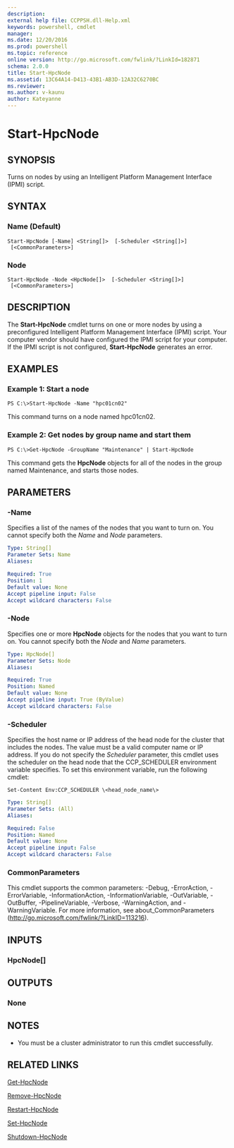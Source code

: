```yaml
---
description:
external help file: CCPPSH.dll-Help.xml
keywords: powershell, cmdlet
manager:
ms.date: 12/20/2016
ms.prod: powershell
ms.topic: reference
online version: http://go.microsoft.com/fwlink/?LinkId=182871
schema: 2.0.0
title: Start-HpcNode
ms.assetid: 13C64A14-D413-43B1-AB3D-12A32C6270BC
ms.reviewer:
ms.author: v-kaunu
author: Kateyanne
---
```


# Start-HpcNode

## SYNOPSIS
Turns on nodes by using an Intelligent Platform Management Interface (IPMI) script.

## SYNTAX

### Name (Default)
```
Start-HpcNode [-Name] <String[]>  [-Scheduler <String[]>]
 [<CommonParameters>]
```

### Node
```
Start-HpcNode -Node <HpcNode[]>  [-Scheduler <String[]>]
 [<CommonParameters>]
```

## DESCRIPTION
The **Start-HpcNode** cmdlet turns on one or more nodes by using a preconfigured Intelligent Platform Management Interface (IPMI) script.
Your computer vendor should have configured the IPMI script for your computer.
If the IPMI script is not configured, **Start-HpcNode** generates an error.

## EXAMPLES

### Example 1: Start a node
```
PS C:\>Start-HpcNode -Name "hpc01cn02"
```

This command turns on a node named hpc01cn02.

### Example 2: Get nodes by group name and start them
```
PS C:\>Get-HpcNode -GroupName "Maintenance" | Start-HpcNode
```

This command gets the **HpcNode** objects for all of the nodes in the group named Maintenance, and starts those nodes.

## PARAMETERS

### -Name
Specifies a list of the names of the nodes that you want to turn on.
You cannot specify both the *Name* and *Node* parameters.

```yaml
Type: String[]
Parameter Sets: Name
Aliases:

Required: True
Position: 1
Default value: None
Accept pipeline input: False
Accept wildcard characters: False
```

### -Node
Specifies one or more **HpcNode** objects for the nodes that you want to turn on.
You cannot specify both the *Node* and *Name* parameters.

```yaml
Type: HpcNode[]
Parameter Sets: Node
Aliases:

Required: True
Position: Named
Default value: None
Accept pipeline input: True (ByValue)
Accept wildcard characters: False
```

### -Scheduler
Specifies the host name or IP address of the head node for the cluster that includes the nodes.
The value must be a valid computer name or IP address.
If you do not specify the *Scheduler* parameter, this cmdlet uses the scheduler on the head node that the CCP_SCHEDULER environment variable specifies.
To set this environment variable, run the following cmdlet:

`Set-Content Env:CCP_SCHEDULER \<head_node_name\>`

```yaml
Type: String[]
Parameter Sets: (All)
Aliases:

Required: False
Position: Named
Default value: None
Accept pipeline input: False
Accept wildcard characters: False
```

### CommonParameters
This cmdlet supports the common parameters: -Debug, -ErrorAction, -ErrorVariable, -InformationAction, -InformationVariable, -OutVariable, -OutBuffer, -PipelineVariable, -Verbose, -WarningAction, and -WarningVariable. For more information, see about_CommonParameters (http://go.microsoft.com/fwlink/?LinkID=113216).

## INPUTS

### HpcNode[]

## OUTPUTS

### None

## NOTES
* You must be a cluster administrator to run this cmdlet successfully.

## RELATED LINKS

[Get-HpcNode](./Get-HpcNode.md)

[Remove-HpcNode](./Remove-HpcNode.md)

[Restart-HpcNode](./Restart-HpcNode.md)

[Set-HpcNode](./Set-HpcNode.md)

[Shutdown-HpcNode](./Shutdown-HpcNode.md)
